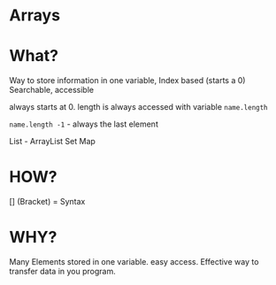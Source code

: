 # Arrays

# What?
Way to store information in one variable,
Index based (starts a 0)
Searchable, accessible

always starts at 0.
length is always accessed with variable ``name.length``

``name.length -1`` - always the last element

List - ArrayList
Set
Map

# HOW?
 [] (Bracket) = Syntax


# WHY?
Many Elements stored in one variable. easy access. Effective way to transfer data in you program.